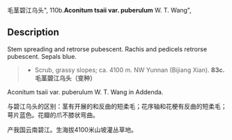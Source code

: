 毛茎碧江乌头",
110b.**Aconitum tsaii var. puberulum** W. T. Wang",

## Description
Stem spreading and retrorse pubescent. Rachis and pedicels retrorse pubescent. Sepals blue.

> * Scrub, grassy slopes; ca. 4100 m. NW Yunnan (Bijiang Xian).
**83c.毛茎碧江乌头（变种）**

Aconitum tsaii var. puberulum W. T. Wang in Addenda.

与碧江乌头的区别：茎有开展的和反曲的短柔毛；花序轴和花梗有反曲的短柔毛；萼片蓝色。花瓣的爪不膝状弯曲。

产我国云南碧江。生海拔4100米山坡灌丛草地。
